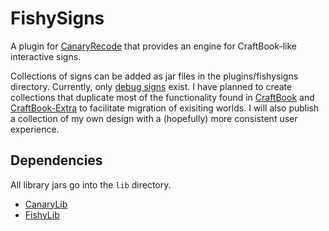 FishySigns
===========
A plugin for [CanaryRecode](http://www.canarymod.net) that provides an engine for CraftBook-like interactive signs.

Collections of signs can be added as jar files in the plugins/fishysigns directory. Currently, only [debug signs](https://github.com/nosefish/DebugFishySigns) exist. I have planned to create collections that duplicate most of the functionality found in [CraftBook](http://wiki.sk89q.com/wiki/CraftBook) and [CraftBook-Extra](http://cbx.m4411k4.com/wiki/CraftBook_extra) to facilitate migration of exisiting worlds. I will also publish a collection of my own design with a (hopefully) more consistent user experience.

Dependencies
------------
All library jars go into the <code>lib</code> directory.
* [CanaryLib](https://github.com/FallenMoonNetwork/CanaryLib)
* [FishyLib](https://github.com/nosefish/FishyLib)
